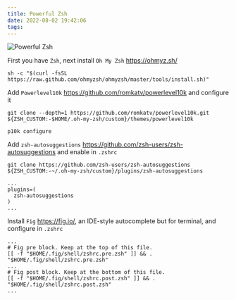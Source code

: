 ```yaml
---
title: Powerful Zsh
date: 2022-08-02 19:42:06
tags:
---
```


![Powerful Zsh](/blog/img/Powerful%20Zsh.png "Powerful Zsh")

First you have `Zsh`, next install `Oh My Zsh` https://ohmyz.sh/

```
sh -c "$(curl -fsSL https://raw.github.com/ohmyzsh/ohmyzsh/master/tools/install.sh)"
```

Add `Powerlevel10k` https://github.com/romkatv/powerlevel10k and configure it

```
git clone --depth=1 https://github.com/romkatv/powerlevel10k.git ${ZSH_CUSTOM:-$HOME/.oh-my-zsh/custom}/themes/powerlevel10k

p10k configure
```

Add `zsh-autosuggestions` https://github.com/zsh-users/zsh-autosuggestions and enable in `.zshrc`

```
git clone https://github.com/zsh-users/zsh-autosuggestions ${ZSH_CUSTOM:-~/.oh-my-zsh/custom}/plugins/zsh-autosuggestions

```

```
...
plugins=(
  zsh-autosuggestions
)
...
```

Install `Fig` https://fig.io/, an IDE-style autocomplete but for terminal, and configure in `.zshrc`

```
...
# Fig pre block. Keep at the top of this file.
[[ -f "$HOME/.fig/shell/zshrc.pre.zsh" ]] && . "$HOME/.fig/shell/zshrc.pre.zsh"
...
# Fig post block. Keep at the bottom of this file.
[[ -f "$HOME/.fig/shell/zshrc.post.zsh" ]] && . "$HOME/.fig/shell/zshrc.post.zsh"
...
```